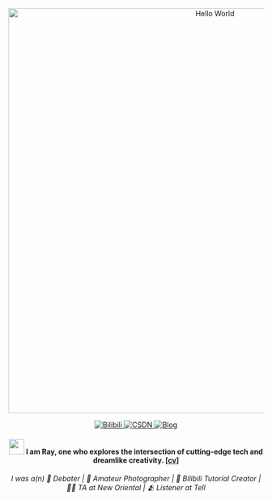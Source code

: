 <!---
DURUII/DURUII is a ✨ special ✨ repository because its `README.md` (this file) appears on your GitHub profile.
You can click the Preview link to take a look at your changes.
--->

<p align="center">
    <img width="800" src="https://readme-typing-svg.demolab.com?font=LXGW+WenKai+TC&size=22&pause=1000&center=true&vCenter=true&random=false&width=600&color=333333&lines=Welcome+to+my+GitHub+profile+page!;欢迎来到我的+GitHub+主页！" alt="Hello World" title="Hello World"/>
</p>

<div align="center">
    <a href="https://space.bilibili.com/23442583">
        <img src="https://img.shields.io/badge/Bilibili-00A1D6?style=for-the-badge&logo=bilibili&logoColor=white" alt="Bilibili">
    </a>
    <a href="https://blog.csdn.net/Raymond_Duu">
        <img src="https://img.shields.io/badge/CSDN-FF4C00?style=for-the-badge&logo=c&logoColor=white" alt="CSDN">
    </a>
    <a href="https://www.cnblogs.com/anrushan">
        <img src="https://img.shields.io/badge/Blog-FF8C00?style=for-the-badge&logo=hexo&logoColor=white" alt="Blog">
    </a>
</div>

#### <div align="center"><img src="https://raw.githubusercontent.com/iampavangandhi/iampavangandhi/master/gifs/Hi.gif" width="30"> I am Ray, one who explores the intersection of cutting-edge tech and dreamlike creativity. [[cv](https://github.com/DURUII/DURUII/blob/main/cv.pdf)]</div>

###### <div align="center">I was a(n) 🎤 Debater | 📸 Amateur Photographer | 🎥 Bilibili Tutorial Creator | 🧑‍🏫 TA at New Oriental | 🫂 Listener at Tell</div>

<!--- ![GithubStats](https://github-readme-stats.vercel.app/api?username=DURUII&show_icons=true&theme=vue&count_private=true&hide=contribs,prs) --->
